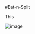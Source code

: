 #Eat-n-Split 

This

![image](https://github.com/Enej23/Eat-n-Split/assets/79207141/6fbebf8e-ffeb-4ea0-88e3-f5be702c17b9)
